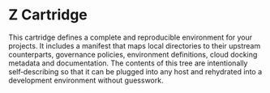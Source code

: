# Z Cartridge

This cartridge defines a complete and reproducible environment for your projects.  It
includes a manifest that maps local directories to their upstream counterparts,
governance policies, environment definitions, cloud docking metadata and
documentation.  The contents of this tree are intentionally self‑describing so
that it can be plugged into any host and rehydrated into a development
environment without guesswork.
